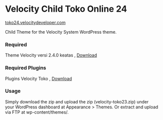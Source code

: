Velocity Child Toko Online 24
=================
[toko24.velocitydeveloper.com](https://toko24.velocitydeveloper.com/)

Child Theme for the Velocity System WordPress theme.

### Required
Theme Velocity versi 2.4.0 keatas , [Download](https://github.com/VelocityDeveloper/velocity/releases)

### Required Plugins
Plugins Velocity Toko , [Download](https://github.com/VelocityDeveloper/velocity-toko/releases)

### Usage
Simply download the zip and upload the zip (velocity-toko23.zip) under your WordPress dashboard at Appearance > Themes. Or extract and upload via FTP at wp-content/themes/.